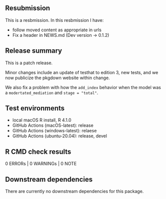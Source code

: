 ## Resubmission

This is a resbmission. In this resbmission I have:
* follow moved content as appropriate in urls
* Fix a header in NEWS.md (Dev version -> 0.1.2)

## Release summary

This is a patch release.

Minor changes include an update of testhat to edition 3, new tests, and we now
publicize the pkgdown website within change.

We also fix a problem with how the `add_index` behavior when the model was a
`modertated_mediation` and `stage = "total"`.

## Test environments
* local macOS R install, R 4.1.0
* GitHub Actions (macOS-latest): release
* GitHub Actions (windows-latest): relaese
* GitHub Actions (ubuntu-20.04): release, devel

## R CMD check results

0 ERRORs | 0 WARNINGs | 0 NOTE

## Downstream dependencies

There are currently no downstream dependencies for this package.